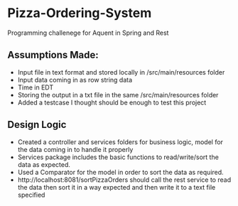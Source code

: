 # Pizza-Ordering-System
Programming challenege for Aquent in Spring and Rest

## Assumptions Made:
- Input file in text format and stored locally in /src/main/resources folder
- Input data coming in as row string data
- Time in EDT
- Storing the output in a txt file in the same /src/main/resources folder
- Added a testcase I thought should be enough to test this project

## Design Logic
- Created a controller and services folders for business logic, model for the data coming in to handle it properly
- Services package includes the basic functions to read/write/sort the data as expected.
- Used a Comparator for the model in order to sort the data as required.
- http://localhost:8081/sortPizzaOrders should call the rest service to read the data then sort it in a way expected and then write it to a text file specified
